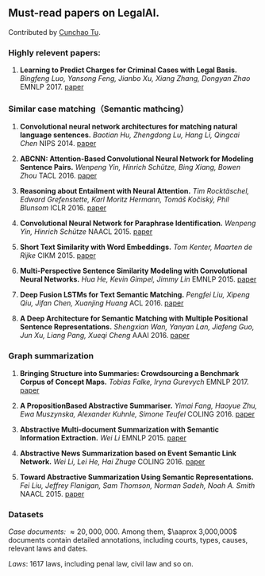 ## Must-read papers on LegalAI.

Contributed by [Cunchao Tu](http://thunlp.org/~tcc/).

### Highly relevent papers:

1. **Learning to Predict Charges for Criminal Cases with Legal Basis.**
*Bingfeng Luo, Yansong Feng, Jianbo Xu, Xiang Zhang, Dongyan Zhao* EMNLP 2017. [paper](https://arxiv.org/pdf/1707.09168.pdf)


### Similar case matching（Semantic mathcing）

1. **Convolutional neural network architectures for matching natural language sentences.**
*Baotian Hu, Zhengdong Lu, Hang Li, Qingcai Chen* NIPS 2014. [paper](http://papers.nips.cc/paper/5550-convolutional-neural-network-architectures-for-matching-natural-language-sentences.pdf)

1. **ABCNN: Attention-Based Convolutional Neural Network for Modeling Sentence Pairs.**
*Wenpeng Yin, Hinrich Schütze, Bing Xiang, Bowen Zhou* TACL 2016. [paper](http://papers.nips.cc/paper/5550-convolutional-neural-network-architectures-for-matching-natural-language-sentences.pdf)

1. **Reasoning about Entailment with Neural Attention.**
*Tim Rocktäschel, Edward Grefenstette, Karl Moritz Hermann, Tomáš Kočiský, Phil Blunsom* ICLR 2016. [paper](https://arxiv.org/pdf/1509.06664.pdf)

1. **Convolutional Neural Network for Paraphrase Identification.**
*Wenpeng Yin, Hinrich Schütze* NAACL 2015. [paper](https://aclanthology.info/pdf/N/N15/N15-1091.pdf)

1. **Short Text Similarity with Word Embeddings.**
*Tom Kenter, Maarten de Rijke* CIKM 2015. [paper](https://pdfs.semanticscholar.org/91a9/29b7e445629132605e73ad3610b258c44888.pdf)

1. **Multi-Perspective Sentence Similarity Modeling with Convolutional Neural Networks.**
*Hua He, Kevin Gimpel, Jimmy Lin* EMNLP 2015. [paper](https://pdfs.semanticscholar.org/0f69/24633c56832b91836b69aedfd024681e427c.pdf)

1. **Deep Fusion LSTMs for Text Semantic Matching.**
*Pengfei Liu, Xipeng Qiu, Jifan Chen, Xuanjing Huang* ACL 2016. [paper](https://pdfs.semanticscholar.org/adc1/84fcb04107f95e35ea1b07ef9aad749da8d7.pdf)

1. **A Deep Architecture for Semantic Matching with Multiple Positional Sentence Representations.**
*Shengxian Wan, Yanyan Lan, Jiafeng Guo, Jun Xu, Liang Pang, Xueqi Cheng* AAAI 2016. [paper](https://pdfs.semanticscholar.org/b44f/f5104557fc9b900d48f02605dd42d794927d.pdf)

### Graph summarization

1. **Bringing Structure into Summaries: Crowdsourcing a Benchmark Corpus of Concept Maps.**
*Tobias Falke, Iryna Gurevych* EMNLP 2017. [paper](http://aclweb.org/anthology//D/D17/D17-1322.pdf)

1. **A PropositionBased Abstractive Summariser.**
*Yimai Fang, Haoyue Zhu, Ewa Muszynska, Alexander Kuhnle, Simone Teufel* COLING 2016. [paper](https://pdfs.semanticscholar.org/4478/5557136ff2de081ec9008b66a787ddc8414a.pdf)

1. **Abstractive Multi-document Summarization with Semantic Information Extraction.**
*Wei Li* EMNLP 2015. [paper](http://ai2-s2-pdfs.s3.amazonaws.com/4f87/81df9fd1d7473a28b86885af30a1cad2a2d0.pdf)

1. **Abstractive News Summarization based on Event Semantic Link Network.**
*Wei Li, Lei He, Hai Zhuge* COLING 2016. [paper](https://pdfs.semanticscholar.org/b41e/774fc2a41982a94d41d4f6c1c75658c2cefa.pdf)

1. **Toward Abstractive Summarization Using Semantic Representations.**
*Fei Liu, Jeffrey Flanigan, Sam Thomson, Norman Sadeh, Noah A. Smith* NAACL 2015. [paper](http://www.aclweb.org/anthology/N15-1114)

### Datasets

*Case documents:* $\approx 20,000,000$. Among them, $\aaprox 3,000,000$ documents contain detailed annotations, including courts, types, causes, relevant laws and dates.

$Laws:$ $1617$ laws, including penal law, civil law and so on.
